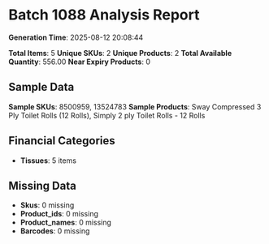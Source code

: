 # Batch 1088 Analysis Report

**Generation Time**: 2025-08-12 20:08:44

**Total Items**: 5
**Unique SKUs**: 2
**Unique Products**: 2
**Total Available Quantity**: 556.00
**Near Expiry Products**: 0

## Sample Data
**Sample SKUs**: 8500959, 13524783
**Sample Products**: Sway Compressed 3 Ply Toilet Rolls (12 Rolls), Simply 2 ply Toilet Rolls - 12 Rolls

## Financial Categories
- **Tissues**: 5 items

## Missing Data
- **Skus**: 0 missing
- **Product_ids**: 0 missing
- **Product_names**: 0 missing
- **Barcodes**: 0 missing
